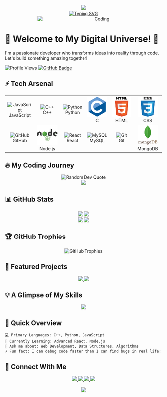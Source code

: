 <!-- GitHub Profile README.md -->

<div align="center">
  <img src="https://capsule-render.vercel.app/api?type=venom&color=timeGradient&height=300&section=header&text=Srijan%20Mani%20Tripathi&fontSize=70&fontColor=ffffff&animation=fadeIn&fontAlignY=38&desc=Developer%20Extraordinaire&descAlignY=60&descAlign=50" />
</div>

<div align="center">
  <a href="https://git.io/typing-svg"><img src="https://readme-typing-svg.demolab.com?font=Fira+Code&size=22&pause=1000&color=F7D747&center=true&vCenter=true&random=false&width=440&lines=Full-Stack+Developer+%7C+UI%2FUX+Designer;Open+Source+Wizard+%7C+Tech+Innovator;AI+Enthusiast+%7C+Problem+Solver" alt="Typing SVG" /></a>
</div>

<div align="center">
  <img align="right" alt="Coding" width="400" src="https://user-images.githubusercontent.com/74038190/229223263-cf2e4b07-2615-4f87-9c38-e37600f8381a.gif" />
</div>

<br>

# 🌌 Welcome to My Digital Universe! 🌌

I'm a passionate developer who transforms ideas into reality through code. Let's build something amazing together!

<p align="left">
  <img src="https://komarev.com/ghpvc/?username=SrijanManiTripathi&label=Profile%20views&color=blueviolet&style=for-the-badge" alt="Profile Views" />
  <a href="https://github.com/SrijanManiTripathi?tab=followers">
    <img src="https://img.shields.io/github/followers/SrijanManiTripathi?label=Followers&style=for-the-badge&color=blue" alt="GitHub Badge">
  </a>
</p>

## ⚡ Tech Arsenal

<table>
  <tr>
    <td align="center" width="96">
      <img src="https://techstack-generator.vercel.app/js-icon.svg" alt="JavaScript" width="65" height="65" />
      <br>JavaScript
    </td>
    <td align="center" width="96">
      <img src="https://techstack-generator.vercel.app/cpp-icon.svg" alt="C++" width="65" height="65" />
      <br>C++
    </td>
    <td align="center" width="96">
      <img src="https://techstack-generator.vercel.app/python-icon.svg" alt="Python" width="65" height="65" />
      <br>Python
    </td>
    <td align="center" width="96">
      <img src="https://raw.githubusercontent.com/devicons/devicon/master/icons/c/c-original.svg" alt="C" width="65" height="65" />
      <br>C
    </td>
    <td align="center" width="96">
      <img src="https://raw.githubusercontent.com/devicons/devicon/master/icons/html5/html5-original-wordmark.svg" alt="HTML5" width="65" height="65" />
      <br>HTML
    </td>
    <td align="center" width="96">
      <img src="https://raw.githubusercontent.com/devicons/devicon/master/icons/css3/css3-original-wordmark.svg" alt="CSS3" width="65" height="65" />
      <br>CSS
    </td>
  </tr>
  <tr>
    <td align="center" width="96">
      <img src="https://techstack-generator.vercel.app/github-icon.svg" alt="GitHub" width="65" height="65" />
      <br>GitHub
    </td>
    <td align="center" width="96">
      <img src="https://raw.githubusercontent.com/devicons/devicon/master/icons/nodejs/nodejs-original-wordmark.svg" alt="Node.js" width="65" height="65" />
      <br>Node.js
    </td>
    <td align="center" width="96">
      <img src="https://techstack-generator.vercel.app/react-icon.svg" alt="React" width="65" height="65" />
      <br>React
    </td>
    <td align="center" width="96">
      <img src="https://techstack-generator.vercel.app/mysql-icon.svg" alt="MySQL" width="65" height="65" />
      <br>MySQL
    </td>
    <td align="center" width="96">
      <img src="https://www.vectorlogo.zone/logos/git-scm/git-scm-icon.svg" alt="Git" width="65" height="65" />
      <br>Git
    </td>
    <td align="center" width="96">
      <img src="https://raw.githubusercontent.com/devicons/devicon/master/icons/mongodb/mongodb-original-wordmark.svg" alt="MongoDB" width="65" height="65" />
      <br>MongoDB
    </td>
  </tr>
</table>

## 🔥 My Coding Journey

<div align="center">
  <img src="https://quotes-github-readme.vercel.app/api?type=horizontal&theme=radical" alt="Random Dev Quote" />
</div>

<div align="center">
  <img src="https://github-profile-summary-cards.vercel.app/api/cards/profile-details?username=SrijanManiTripathi&theme=monokai" />
</div>

## 📊 GitHub Stats

<div align="center">
  <img src="https://github-profile-summary-cards.vercel.app/api/cards/stats?username=SrijanManiTripathi&theme=monokai" />
  <img src="https://github-profile-summary-cards.vercel.app/api/cards/repos-per-language?username=SrijanManiTripathi&theme=monokai" />
</div>

<div align="center">
  <img src="https://github-profile-summary-cards.vercel.app/api/cards/most-commit-language?username=SrijanManiTripathi&theme=monokai" />
  <img src="https://github-profile-summary-cards.vercel.app/api/cards/productive-time?username=SrijanManiTripathi&theme=monokai" />
</div>

## 🏆 GitHub Trophies

<div align="center">
  <img src="https://github-profile-trophy.vercel.app/?username=SrijanManiTripathi&theme=onedark&no-frame=true&row=1&column=6" alt="GitHub Trophies" />
</div>

## 🚀 Featured Projects

<div align="center">
  <a href="https://github.com/SrijanManiTripathi/MONEY-MAESTRO">
    <img width="400" src="https://github-readme-stats.vercel.app/api/pin/?username=SrijanManiTripathi&repo=MONEY-MAESTRO&theme=dark" />
  </a>
  <a href="https://github.com/SrijanManiTripathi/FOOD-DELIVERY-WEBSITE">
    <img width="400" src="https://github-readme-stats.vercel.app/api/pin/?username=SrijanManiTripathi&repo=FOOD-DELIVERY-WEBSITE&theme=dark" />
  </a>
</div>

## 💡 A Glimpse of My Skills

<div align="center">
  <img src="https://skillicons.dev/icons?i=js,html,css,cpp,python,react,nodejs,mongodb,mysql,git,github,vscode" />
</div>

## 🚩 Quick Overview

```text
💻 Primary Languages: C++, Python, JavaScript
🚀 Currently Learning: Advanced React, Node.js
💬 Ask me about: Web Development, Data Structures, Algorithms
⚡ Fun fact: I can debug code faster than I can find bugs in real life!
```

## 🔌 Connect With Me

<div align="center">
  <a href="https://www.linkedin.com/in/srijan-mani-tripathi-144b162a1">
    <img src="https://img.shields.io/badge/LinkedIn-0077B5?style=for-the-badge&logo=linkedin&logoColor=white" />
  </a>
  <a href="https://www.instagram.com/srijan_mani_tripathi">
    <img src="https://img.shields.io/badge/Instagram-E4405F?style=for-the-badge&logo=instagram&logoColor=white" />
  </a>
  <a href="mailto:srijantripathi64@gmail.com">
    <img src="https://img.shields.io/badge/Email-D14836?style=for-the-badge&logo=gmail&logoColor=white" />
  </a>
  <a href="https://github.com/SrijanManiTripathi">
    <img src="https://img.shields.io/badge/GitHub-100000?style=for-the-badge&logo=github&logoColor=white" />
  </a>
</div>

<br>

<div align="center">
  <img src="https://capsule-render.vercel.app/api?type=waving&color=timeGradient&height=120&section=footer&animation=fadeIn" />
</div>
